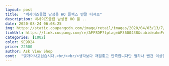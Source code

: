 ```yaml
---
layout: post 
title:  "빅사이즈클럽 남성용 HO 플렉스 반팔 티셔츠" 
description: 빅사이즈클럽 남성용 HO 플 ..
date: 2020-08-24 06:08:25 
img: https://static.coupangcdn.com/image/retail/images/2020/04/03/13/7/3b78a6dd-b3c2-408b-b0a4-25bc0e408eb9.jpg 
linkUrl: https://link.coupang.com/re/AFFSDP?lptag=AF3600438&subid=ahnPublicAsk&pageKey=1431260138&itemId=2472298919&vendorItemId=70465686958&traceid=V0-113-ecc67ec8cab68613 
categories: [1002] 
color: 9E9D24 
price: 22500 
author: Ask View Shop 
cont:  "몆개더사고십습시다.<br/><br/>생각보다 재질좋고 만족합니다만 별하나 뺀건 이상한 화학냄새가 좀 납니다<br/>아쉽네요<br/>옷이 일단 질이 정말좋아요 보들하고 늘어나요<br/>이쁘고편합니다.<br/><br/>하지만 건조기돌렸더니 사이즈가 너무 크게 줄어들었어요... <br/><br/>하지만.<br/> 최곱니다<br/>하지만똑같은옷이있으면돈을소비한느낌이안나서ㅜㅜ<br/>" 
---
```

